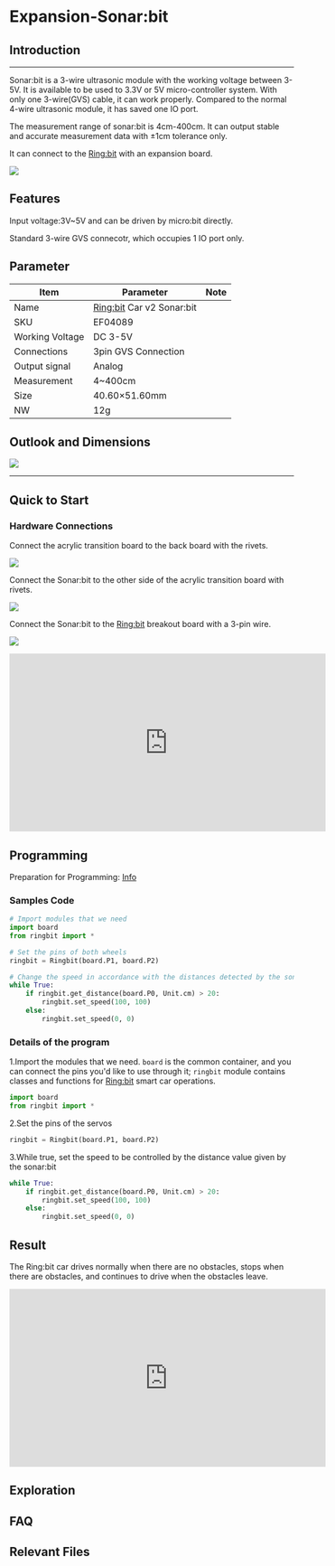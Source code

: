 # Expansion-Sonar:bit

## Introduction
---
Sonar:bit is a 3-wire ultrasonic module with the working voltage between 3-5V. It is available to be used to 3.3V or 5V micro-controller system. With only one 3-wire(GVS) cable, it can work properly. Compared to the normal 4-wire ultrasonic module, it has saved one IO port. 

The measurement range of sonar:bit is 4cm-400cm. It can output stable and accurate measurement data with ±1cm tolerance only.

It can connect to the [Ring:bit](https://shop.elecfreaks.com/products/elecfreaks-pico-ed-ring-bit-v2-car-kit-with-pico-ed-board?_pos=2&_sid=18032a345&_ss=r) with an expansion board.

![](https://wiki-media-ef.oss-cn-hongkong.aliyuncs.com//images/sonar_01.png)

## Features

Input voltage:3V~5V and can be driven by micro:bit directly.

Standard 3-wire GVS connecotr, which occupies 1 IO port only.

## Parameter

| Item | Parameter | Note |
| --- | --- | --- |
| Name | [Ring:bit](https://shop.elecfreaks.com/products/elecfreaks-pico-ed-ring-bit-v2-car-kit-with-pico-ed-board?_pos=2&_sid=18032a345&_ss=r) Car v2  Sonar:bit |  |
| SKU | EF04089 |  |
| Working Voltage | DC 3-5V |  |
| Connections | 3pin GVS Connection ||
| Output signal | Analog |  |
| Measurement | 4~400cm |  |
| Size | 40.60×51.60mm |  |
| NW | 12g |  |

## Outlook and Dimensions

![](https://wiki-media-ef.oss-cn-hongkong.aliyuncs.com//images/sonar_02.png)

---
## Quick to Start

### Hardware Connections

Connect the acrylic transition board to the back board with the rivets.

![](https://wiki-media-ef.oss-cn-hongkong.aliyuncs.com//images/sonar_03.png)

Connect the Sonar:bit to the other side of the acrylic transition board with rivets.

![](https://wiki-media-ef.oss-cn-hongkong.aliyuncs.com//images/sonar_04.png)

Connect the Sonar:bit to the [Ring:bit](https://shop.elecfreaks.com/products/elecfreaks-pico-ed-ring-bit-v2-car-kit-with-pico-ed-board?_pos=2&_sid=18032a345&_ss=r) breakout board with a 3-pin wire.

![](https://wiki-media-ef.oss-cn-hongkong.aliyuncs.com//images/sonar_05.png)



<iframe width="560" height="315" src="https://www.youtube.com/embed/EFqFEwfLRyc" title="YouTube video player" frameborder="0" allow="accelerometer; autoplay; clipboard-write; encrypted-media; gyroscope; picture-in-picture" allowfullscreen></iframe>

## Programming

Preparation for Programming: [Info](https://www.elecfreaks.com/learn-en/pico-ed/index.html)

### Samples Code

```python
# Import modules that we need
import board
from ringbit import *

# Set the pins of both wheels
ringbit = Ringbit(board.P1, board.P2)

# Change the speed in accordance with the distances detected by the sonar:bit
while True:
    if ringbit.get_distance(board.P0, Unit.cm) > 20:
        ringbit.set_speed(100, 100)
    else:
        ringbit.set_speed(0, 0)

```
### Details of the program

1.Import the modules that we need. `board` is the common container, and you can connect the pins you'd like to use through it; `ringbit` module contains classes and functions for [Ring:bit](https://shop.elecfreaks.com/products/elecfreaks-pico-ed-ring-bit-v2-car-kit-with-pico-ed-board?_pos=2&_sid=18032a345&_ss=r) smart car operations.
```python
import board
from ringbit import *
```

2.Set the pins of the servos
```python
ringbit = Ringbit(board.P1, board.P2)
```

3.While true, set the speed to be controlled by the distance value given by the sonar:bit
```python
while True:
    if ringbit.get_distance(board.P0, Unit.cm) > 20:
        ringbit.set_speed(100, 100)
    else:
        ringbit.set_speed(0, 0)
```
## Result

The Ring:bit car drives normally when there are no obstacles, stops when there are obstacles, and continues to drive when the obstacles leave.

<iframe width="560" height="315" src="https://www.youtube.com/embed/vqo8PnJyEkQ" title="YouTube video player" frameborder="0" allow="accelerometer; autoplay; clipboard-write; encrypted-media; gyroscope; picture-in-picture" allowfullscreen></iframe>

## Exploration

## FAQ

## Relevant Files
